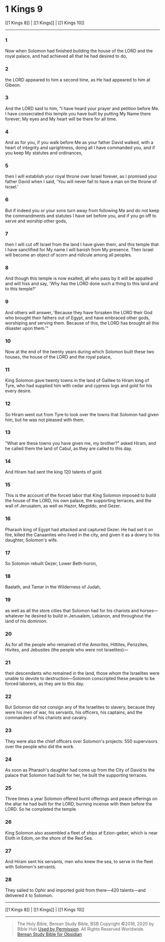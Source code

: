 # 1 Kings 9

[[1 Kings 8]] | [[1 Kings]] | [[1 Kings 10]]

---

### 1
Now when Solomon had finished building the house of the LORD and the royal palace, and had achieved all that he had desired to do,

### 2
the LORD appeared to him a second time, as He had appeared to him at Gibeon.

### 3
And the LORD said to him, "I have heard your prayer and petition before Me. I have consecrated this temple you have built by putting My Name there forever; My eyes and My heart will be there for all time.

### 4
And as for you, if you walk before Me as your father David walked, with a heart of integrity and uprightness, doing all I have commanded you, and if you keep My statutes and ordinances,

### 5
then I will establish your royal throne over Israel forever, as I promised your father David when I said, 'You will never fail to have a man on the throne of Israel.'

### 6
But if indeed you or your sons turn away from following Me and do not keep the commandments and statutes I have set before you, and if you go off to serve and worship other gods,

### 7
then I will cut off Israel from the land I have given them, and this temple that I have sanctified for My name I will banish from My presence. Then Israel will become an object of scorn and ridicule among all peoples.

### 8
And though this temple is now exalted, all who pass by it will be appalled and will hiss and say, 'Why has the LORD done such a thing to this land and to this temple?'

### 9
And others will answer, 'Because they have forsaken the LORD their God who brought their fathers out of Egypt, and have embraced other gods, worshiping and serving them. Because of this, the LORD has brought all this disaster upon them.'"

### 10
Now at the end of the twenty years during which Solomon built these two houses, the house of the LORD and the royal palace,

### 11
King Solomon gave twenty towns in the land of Galilee to Hiram king of Tyre, who had supplied him with cedar and cypress logs and gold for his every desire.

### 12
So Hiram went out from Tyre to look over the towns that Solomon had given him, but he was not pleased with them.

### 13
"What are these towns you have given me, my brother?" asked Hiram, and he called them the land of Cabul, as they are called to this day.

### 14
And Hiram had sent the king 120 talents of gold.

### 15
This is the account of the forced labor that King Solomon imposed to build the house of the LORD, his own palace, the supporting terraces, and the wall of Jerusalem, as well as Hazor, Megiddo, and Gezer.

### 16
Pharaoh king of Egypt had attacked and captured Gezer. He had set it on fire, killed the Canaanites who lived in the city, and given it as a dowry to his daughter, Solomon's wife.

### 17
So Solomon rebuilt Gezer, Lower Beth-horon,

### 18
Baalath, and Tamar in the Wilderness of Judah,

### 19
as well as all the store cities that Solomon had for his chariots and horses—whatever he desired to build in Jerusalem, Lebanon, and throughout the land of his dominion.

### 20
As for all the people who remained of the Amorites, Hittites, Perizzites, Hivites, and Jebusites (the people who were not Israelites)—

### 21
their descendants who remained in the land, those whom the Israelites were unable to devote to destruction—Solomon conscripted these people to be forced laborers, as they are to this day.

### 22
But Solomon did not consign any of the Israelites to slavery, because they were his men of war, his servants, his officers, his captains, and the commanders of his chariots and cavalry.

### 23
They were also the chief officers over Solomon's projects: 550 supervisors over the people who did the work.

### 24
As soon as Pharaoh's daughter had come up from the City of David to the palace that Solomon had built for her, he built the supporting terraces.

### 25
Three times a year Solomon offered burnt offerings and peace offerings on the altar he had built for the LORD, burning incense with them before the LORD. So he completed the temple.

### 26
King Solomon also assembled a fleet of ships at Ezion-geber, which is near Eloth in Edom, on the shore of the Red Sea.

### 27
And Hiram sent his servants, men who knew the sea, to serve in the fleet with Solomon's servants.

### 28
They sailed to Ophir and imported gold from there—420 talents—and delivered it to Solomon.

---

[[1 Kings 8]] | [[1 Kings]] | [[1 Kings 10]]

---

> The Holy Bible, Berean Study Bible, BSB
> Copyright &copy;2016, 2020 by Bible Hub
> [Used by Permission](https://berean.bible/terms.htm). All Rights Reserved Worldwide.
> [Berean Study Bible for Obsidian](https://github.com/gapmiss/berean-study-bible-for-obsidian)

